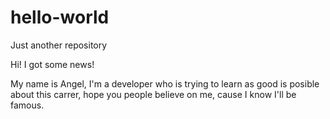 # hello-world
Just another repository

Hi! I got some news!

My name is Angel, I'm a developer who is trying to learn as good is posible about this carrer,
hope you people believe on me, cause I know I'll be famous.
